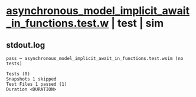 # [asynchronous_model_implicit_await_in_functions.test.w](../../../../../tests/valid/asynchronous_model_implicit_await_in_functions.test.w) | test | sim

## stdout.log
```log
pass ─ asynchronous_model_implicit_await_in_functions.test.wsim (no tests)

Tests (0)
Snapshots 1 skipped
Test Files 1 passed (1)
Duration <DURATION>
```

